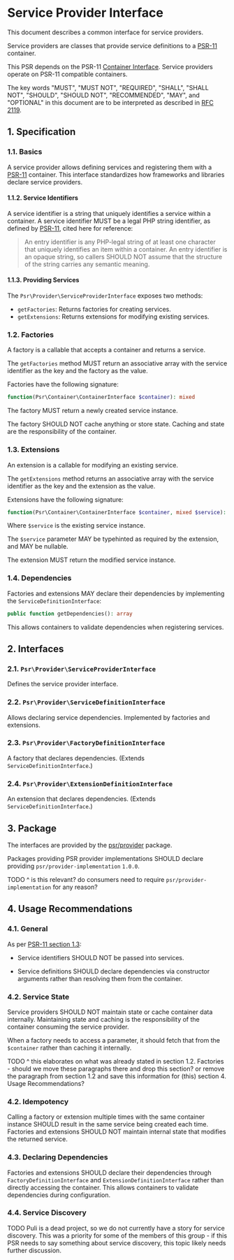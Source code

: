 # Service Provider Interface

This document describes a common interface for service providers.

Service providers are classes that provide service definitions to a [PSR-11][] container.

This PSR depends on the PSR-11 [Container Interface][]. Service providers operate on PSR-11 compatible containers.

The key words "MUST", "MUST NOT", "REQUIRED", "SHALL", "SHALL NOT", "SHOULD",
"SHOULD NOT", "RECOMMENDED", "MAY", and "OPTIONAL" in this document are to be
interpreted as described in [RFC 2119][].

[PSR-11]: https://www.php-fig.org/psr/psr-11/
[RFC 2119]: http://tools.ietf.org/html/rfc2119
[Container Interface]: https://www.php-fig.org/psr/psr-11/#31-psrcontainercontainerinterface

## 1. Specification

### 1.1. Basics

A service provider allows defining services and registering them with a [PSR-11][] container. This interface standardizes how frameworks and libraries declare service providers.

#### 1.1.2. Service Identifiers

A service identifier is a string that uniquely identifies a service within a container. A service identifier MUST be a legal PHP string identifier, as defined by [PSR-11][], cited here for reference:

> An entry identifier is any PHP-legal string of at least one character that uniquely identifies an item within a container. An entry identifier is an opaque string, so callers SHOULD NOT assume that the structure of the string carries any semantic meaning.

#### 1.1.3. Providing Services

The `Psr\Provider\ServiceProviderInterface` exposes two methods:

- `getFactories`: Returns factories for creating services.
- `getExtensions`: Returns extensions for modifying existing services.

### 1.2. Factories

A factory is a callable that accepts a container and returns a service. 

The `getFactories` method MUST return an associative array with the service identifier as the key and the factory as the value.

Factories have the following signature:

```php
function(Psr\Container\ContainerInterface $container): mixed
```

The factory MUST return a newly created service instance.

The factory SHOULD NOT cache anything or store state. Caching and state are the responsibility of the container.

### 1.3. Extensions

An extension is a callable for modifying an existing service.

The `getExtensions` method returns an associative array with the service identifier as the key and the extension as the value.

Extensions have the following signature:

```php
function(Psr\Container\ContainerInterface $container, mixed $service): mixed
```

Where `$service` is the existing service instance.

The `$service` parameter MAY be typehinted as required by the extension, and MAY be nullable.

The extension MUST return the modified service instance.

### 1.4. Dependencies

Factories and extensions MAY declare their dependencies by implementing the `ServiceDefinitionInterface`:

```php
public function getDependencies(): array
```

This allows containers to validate dependencies when registering services.

## 2. Interfaces

### 2.1. `Psr\Provider\ServiceProviderInterface`

Defines the service provider interface.

### 2.2. `Psr\Provider\ServiceDefinitionInterface` 

Allows declaring service dependencies. Implemented by factories and extensions.

### 2.3. `Psr\Provider\FactoryDefinitionInterface`

A factory that declares dependencies. (Extends `ServiceDefinitionInterface`.)

### 2.4. `Psr\Provider\ExtensionDefinitionInterface`

An extension that declares dependencies. (Extends `ServiceDefinitionInterface`.)

## 3. Package

The interfaces are provided by the [psr/provider](https://packagist.org/packages/psr/provider) package.

Packages providing PSR provider implementations SHOULD declare providing `psr/provider-implementation` `1.0.0`.

TODO ^ is this relevant? do consumers need to require `psr/provider-implementation` for any reason?

## 4. Usage Recommendations 

### 4.1. General

As per [PSR-11 section 1.3][]:

- Service identifiers SHOULD NOT be passed into services.

- Service definitions SHOULD declare dependencies via constructor arguments rather than resolving them from the container.

[PSR-11 section 1.3]: https://www.php-fig.org/psr/psr-11/#13-recommended-usage

### 4.2. Service State

Service providers SHOULD NOT maintain state or cache container data internally. Maintaining state and caching is the responsibility of the container consuming the service provider.

When a factory needs to access a parameter, it should fetch that from the `$container` rather than caching it internally.

TODO ^ this elaborates on what was already stated in section 1.2. Factories - should we move these paragraphs there and drop this section? or remove the paragraph from section 1.2 and save this information for (this) section 4. Usage Recommendations?

### 4.2. Idempotency  

Calling a factory or extension multiple times with the same container instance SHOULD result in the same service being created each time. Factories and extensions SHOULD NOT maintain internal state that modifies the returned service.

### 4.3. Declaring Dependencies

Factories and extensions SHOULD declare their dependencies through `FactoryDefinitionInterface` and `ExtensionDefinitionInterface` rather than directly accessing the container. This allows containers to validate dependencies during configuration.

### 4.4. Service Discovery

TODO Puli is a dead project, so we do not currently have a story for service discovery. This was a priority for some of the members of this group - if this PSR needs to say something about service discovery, this topic likely needs further discussion.

